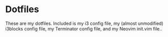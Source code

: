 # Dotfiles
These are my dotfiles. Included is my i3 config file, my (almost unmodified) i3blocks config file, my Terminator config file, and my Neovim init.vim file..
